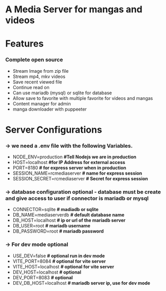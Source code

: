# A Media Server for mangas and videos

# Features

### Complete open source

- Stream Image from zip file
- Stream mp4, mkv videos
- Save recent viewed file
- Continue read on
- Can use mariadb (mysql) or sqlite for database
- Allow save to favorite with multiple favorite for videos and mangas
- Content manager for admin
- manga downloader with puppeeter

# Server Configurations

### -> we need a .env file with the following Variables.

- NODE_ENV=production **#Tell Nodejs we are in production**
- HOST=localhost **#for IP Address for external access**
- PORT=8180 **# for express server when in production**
- SESSION_NAME=rcmediaserver **# name for express session**
- SESSION_SECRET=rcmediaserver **# Secret for express session**

### -> database configuration optional - database must be create and give access to user if connector is mariadb or mysql

- CONNECTOR=sqlite **# madiadb or sqlite**
- DB_NAME=mediaserverdb **# default database name**
- DB_HOST=localhost **# ip or url of the mariadb server**
- DB_USER=root **# mariadb username**
- DB_PASSWORD=root **# mariadb password**

### -> For dev mode optional

- USE_DEV=false **# optional run in dev mode**
- VITE_PORT=8084 **# optional for vite server**
- VITE_HOST=localhost **# optional for vite server**
- DEV_HOST=localhost **# optional**
- DEV_PORT=8083 **# optional**
- DEV_DB_HOST=localhost **# mariadb server ip, use for dev mode**
